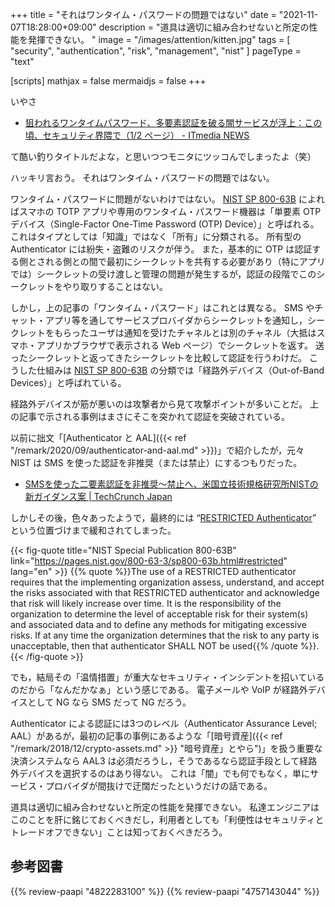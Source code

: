 +++
title = "それはワンタイム・パスワードの問題ではない"
date =  "2021-11-07T18:28:00+09:00"
description = "道具は適切に組み合わせないと所定の性能を発揮できない。 "
image = "/images/attention/kitten.jpg"
tags = [ "security", "authentication", "risk", "management", "nist" ]
pageType = "text"

[scripts]
  mathjax = false
  mermaidjs = false
+++

いやさ

- [狙われるワンタイムパスワード、多要素認証を破る闇サービスが浮上：この頃、セキュリティ界隈で（1/2 ページ） - ITmedia NEWS](https://www.itmedia.co.jp/news/articles/2111/05/news052.html)

て酷い釣りタイトルだよな，と思いつつモニタにツッコんでしまったよ（笑）

ハッキリ言おう。
それはワンタイム・パスワードの問題ではない。

ワンタイム・パスワードに問題がないわけではない。
[NIST SP 800-63B](https://pages.nist.gov/800-63-3/sp800-63b.html "NIST Special Publication 800-63B") によればスマホの TOTP アプリや専用のワンタイム・パスワード機器は「単要素 OTP デバイス（Single-Factor One-Time Password (OTP) Device）」と呼ばれる。
これはタイプとしては「知識」ではなく「所有」に分類される。
所有型の Authenticator には紛失・盗難のリスクが伴う。
また，基本的に OTP は認証する側とされる側との間で最初にシークレットを共有する必要があり（特にアプリでは）シークレットの受け渡しと管理の問題が発生するが，認証の段階でこのシークレットをやり取りすることはない。

しかし，上の記事の「ワンタイム・パスワード」はこれとは異なる。
SMS やチャット・アプリ等を通してサービスプロバイダからシークレットを通知し，シークレットをもらったユーザは通知を受けたチャネルとは別のチャネル（大抵はスマホ・アプリかブラウザで表示される Web ページ）でシークレットを返す。
送ったシークレットと返ってきたシークレットを比較して認証を行うわけだ。
こうした仕組みは [NIST SP 800-63B] の分類では「経路外デバイス（Out-of-Band Devices）」と呼ばれている。

経路外デバイスが筋が悪いのは攻撃者から見て攻撃ポイントが多いことだ。
上の記事で示される事例はまさにそこを突かれて認証を突破されている。

以前に拙文「[Authenticator と AAL]({{< ref "/remark/2020/09/authenticator-and-aal.md" >}})」で紹介したが，元々 NIST は SMS を使った認証を非推奨（または禁止）にするつもりだった。

- [SMSを使った二要素認証を非推奨〜禁止へ、米国立技術規格研究所NISTの新ガイダンス案 | TechCrunch Japan](http://jp.techcrunch.com/2016/07/26/20160725nist-declares-the-age-of-sms-based-2-factor-authentication-over/)

しかしその後，色々あったようで，最終的には “[RESTRICTED Authenticator](https://pages.nist.gov/800-63-3/sp800-63b.html#restricted)” という位置づけまで緩和されてしまった。

{{< fig-quote title="NIST Special Publication 800-63B" link="https://pages.nist.gov/800-63-3/sp800-63b.html#restricted" lang="en" >}}
{{% quote %}}The use of a RESTRICTED authenticator requires that the implementing organization assess, understand, and accept the risks associated with that RESTRICTED authenticator and acknowledge that risk will likely increase over time. It is the responsibility of the organization to determine the level of acceptable risk for their system(s) and associated data and to define any methods for mitigating excessive risks. If at any time the organization determines that the risk to any party is unacceptable, then that authenticator SHALL NOT be used{{% /quote %}}.
{{< /fig-quote >}}

でも，結局その「温情措置」が重大なセキュリティ・インシデントを招いているのだから「なんだかなぁ」という感じである。
電子メールや VoIP が経路外デバイスとして NG なら SMS だって NG だろう。

Authenticator による認証には3つのレベル（Authenticator Assurance Level; AAL）があるが，最初の記事の事例にあるような「[暗号資産]({{< ref "/remark/2018/12/crypto-assets.md" >}} "暗号資産」とやら")」を扱う重要な決済システムなら AAL3 は必須だろうし，そうであるなら認証手段として経路外デバイスを選択するのはあり得ない。
これは「闇」でも何でもなく，単にサービス・プロバイダが間抜けで迂闊だったというだけの話である。

道具は適切に組み合わせないと所定の性能を発揮できない。
私達エンジニアはこのことを肝に銘じておくべきだし，利用者としても「利便性はセキュリティとトレードオフできない」ことは知っておくべきだろう。

[SP 800-63-3]: https://pages.nist.gov/800-63-3/ "NIST SP 800-63 Digital Identity Guidelines"
[NIST SP 800-63B]: https://pages.nist.gov/800-63-3/sp800-63b.html "NIST Special Publication 800-63B"

## 参考図書

{{% review-paapi "4822283100" %}} <!-- セキュリティはなぜやぶられたのか -->
{{% review-paapi "4757143044" %}} <!-- 信頼と裏切りの社会 -->
